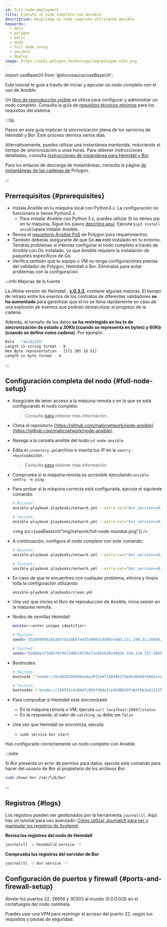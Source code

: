 ```yaml
---
id: full-node-deployment
title: Ejecuta un nodo completo con Ansible
description: Despliega un nodo completo utilizando Ansible
keywords:
  - docs
  - polygon
  - matic
  - node
  - full node setup
  - ansible
  - deploy
image: https://wiki.polygon.technology/img/polygon-wiki.png
---
```


import useBaseUrl from '@docusaurus/useBaseUrl';

Este tutorial te guía a través de iniciar y ejecutar un nodo completo con el uso de Ansible.

Un [libro de reproducción visible](https://docs.ansible.com/ansible/latest/user_guide/playbooks_intro.html) se utiliza para configurar y administrar un nodo completo. Consulta la guía de [requisitos técnicos mínimos](technical-requirements.md) para los requisitos del sistema.

:::tip

Pasos en esta guía implican la sincronización plena de los servicios de Heimdall y Bor. Este proceso demora varios días.

Alternativamente, puedes utilizar una instantánea mantenida, reduciendo el tiempo de sincronización a unas horas. Para obtener instrucciones detalladas, consulta [<ins>Instrucciones de instantánea para Heimdall y Bor</ins>](/docs/develop/network-details/snapshot-instructions-heimdall-bor).

Para los enlaces de descarga de instantáneas, consulta la página [<ins>de instantáneas de las cadenas de</ins>](https://snapshot.polygon.technology/) Polygon.

:::

## Prerrequisitos  {#prerequisites}

- Instala Ansible en tu máquina local con Python3.x. La configuración no funcionará si tienes Python2.x.
    - Para instalar Ansible con Python 3.x, puedes utilizar Si no tienes pip en tu máquina, Sigue los pasos [descritos aquí](https://pip.pypa.io/en/stable/). Ejecuta `pip3 install ansible`para instalar Ansible.
- Revisa el [repositorio Ansible PoS](https://github.com/maticnetwork/node-ansible#requirements) de Polygon para requerimientos.
- También deberás asegurarte de que Go **no** esté instalado en tu entorno. Tendrás problemas si intentas configurar el nodo completo a través de Ansible con Go instalado, ya que Ansible requiere la instalación de paquetes específicos de Go.
- Verifica también que tu equipo o VM no tenga configuraciones previas del validador de Polygon, Heimdall o Bor. Elimínalas para evitar problemas con la configuración.

:::info Mejoras de la fuente

La última versión de Heimdall , **[v.0.3.3](https://github.com/maticnetwork/heimdall/releases/tag/v0.3.3)**, contiene algunas mejoras. El tiempo de retraso entre los eventos de los contratos de diferentes validadores **se ha aumentado** para garantizar que el  no se llena rápidamente en caso de una explosión de eventos que podrían obstaculizar el progreso de la cadena.

Además, el tamaño de los datos **se ha restringido en los tx de sincronización de estado a 30Kb (cuando se representa en bytes) y 60Kb (cuando se define como cadena)**. Por ejemplo:

```bash
Data - "abcd1234"
Length in string format - 8
Hex Byte representation - [171 205 18 52]
Length in byte format - 4
```
:::

## Configuración completa del nodo {#full-node-setup}

- Asegúrate de tener acceso a la máquina remota o  en la que se está configurando el nodo completo.
  > Consulta   [para](https://github.com/maticnetwork/node-ansible#setup) obtener más información.
- Clona el repositorio [https://github.com/maticnetwork/node-ansible](https://github.com/maticnetwork/node-ansible).
- Navega a la carpeta ansible del nodo:`cd node-ansible`
- Edita el `inventory.yml`archivo e inserta tus IP en la `sentry->hosts`sección.
  > Consulta    [para](https://github.com/maticnetwork/node-ansible#inventory) obtener más información.
- Comprueba si la máquina remota es accesible ejecutando:`ansible sentry -m ping`
- Para probar si la máquina correcta está configurada, ejecuta el siguiente comando:

  ```bash
  # Mainnet:
  ansible-playbook playbooks/network.yml --extra-var="bor_version=v0.3.7 heimdall_version=v0.3.3 network=mainnet node_type=sentry" --list-hosts

  # Testnet:
  ansible-playbook playbooks/network.yml --extra-var="bor_version=v0.3.7 heimdall_version=v0.3.3 network=mumbai node_type=sentry" --list-hosts
  ```

  <img src={useBaseUrl("img/network/full-node-mumbai.png")} />

- A continuación, configura el nodo completo con este comando:

  ```bash
  # Mainnet:
  ansible-playbook playbooks/network.yml --extra-var="bor_version=v0.3.7 heimdall_version=v0.3.3 network=mainnet node_type=sentry"

  # Testnet:
  ansible-playbook playbooks/network.yml --extra-var="bor_version=v0.3.7 heimdall_version=v0.3.3 network=mumbai node_type=sentry"
  ```

- En caso de que te encuentres con cualquier problema, elimina y limpia toda la configuración utilizando:
  ```
  ansible-playbook playbooks/clean.yml
  ```

- Una vez que inicies el libro de reproducción de Ansible, inicia sesión en la máquina remota.

- Nodos de semillas Heimdall:

  ```bash
  moniker=<enter unique identifier>

  # Mainnet:
  seeds="d3a8990f61bb3657da1664fe437d4993c4599a7e@3.211.248.31:26656,d3d7d397339c9126235dfab11bf925e269776f4f@3.212.183.151:26656,68254d33685fad151e45bfe1ed33d538ba6ec8cb@3.93.224.197:26656,d26c54ebbf274896f12977bb13d83ac1237a8226@184.73.124.158:26656,f4f605d60b8ffaaf15240564e58a81103510631c@159.203.9.164:26656,4fb1bc820088764a564d4f66bba1963d47d82329@44.232.55.71:26656,2eadba4be3ce47ac8db0a3538cb923b57b41c927@35.199.4.13:26656,25f5f65a09c56e9f1d2d90618aa70cd358aa68da@35.230.116.151:26656,3b23b20017a6f348d329c102ddc0088f0a10a444@35.221.13.28:26656"

  # Testnet:
  seeds="b18bbe1f3d8576f4b73d9b18976e71c65e839149@34.226.134.117:26656,4cd60c1d76e44b05f7dfd8bab3f447b119e87042@54.147.31.250:26656,7a6c7b5d25b13ce3448b047dbebeb1a19cc2e092@18.213.200.99:26656"
  ```
- Bootnodes:

  ```bash
  # Mainnet:
  bootnode ["enode://0cb82b395094ee4a2915e9714894627de9ed8498fb881cec6db7c65e8b9a5bd7f2f25cc84e71e89d0947e51c76e85d0847de848c7782b13c0255247a6758178c@44.232.55.71:30303,enode://88116f4295f5a31538ae409e4d44ad40d22e44ee9342869e7d68bdec55b0f83c1530355ce8b41fbec0928a7d75a5745d528450d30aec92066ab6ba1ee351d710@159.203.9.164:30303","enode://4be7248c3a12c5f95d4ef5fff37f7c44ad1072fdb59701b2e5987c5f3846ef448ce7eabc941c5575b13db0fb016552c1fa5cca0dda1a8008cf6d63874c0f3eb7@3.93.224.197:30303","enode://32dd20eaf75513cf84ffc9940972ab17a62e88ea753b0780ea5eca9f40f9254064dacb99508337043d944c2a41b561a17deaad45c53ea0be02663e55e6a302b2@3.212.183.151:30303"]

  # Testnet:
  bootnodes ["enode://320553cda00dfc003f499a3ce9598029f364fbb3ed1222fdc20a94d97dcc4d8ba0cd0bfa996579dcc6d17a534741fb0a5da303a90579431259150de66b597251@54.147.31.250:30303","enode://f0f48a8781629f95ff02606081e6e43e4aebd503f3d07fc931fad7dd5ca1ba52bd849a6f6c3be0e375cf13c9ae04d859c4a9ae3546dc8ed4f10aa5dbb47d4998@34.226.134.117:30303"]
  ```

- Para comprobar si Heimdall está sincronizado
    - En la máquina remota o VM, ejecuta `curl localhost:26657/status`
    - En la respuesta, el valor de `catching_up` debe ser `false`

- Una vez que Heimdall se sincroniza, ejecuta
    - `sudo service bor start`

Has configurado correctamente un nodo completo con Ansible.

:::note

Si Bor presenta un error de permiso para datos, ejecuta este comando para hacer del usuario de Bor el propietario de los archivos Bor:

```bash
sudo chown bor /var/lib/bor
```

:::
## Registros {#logs}

Los registros pueden ser gestionados por la herramienta `journalctl`. Aquí hay un tutorial para uso avanzado: [Cómo utilizar Journalctl para ver y manipular los registros de Systemd](https://www.digitalocean.com/community/tutorials/how-to-use-journalctl-to-view-and-manipulate-systemd-logs).

**Revisa los registros del nodo de Heimdall**

```bash
journalctl -u heimdalld.service -f
```

**Comprueba los registros del servidor de Bor**

```bash
journalctl -u bor.service -f
```

## Configuración de puertos y firewall {#ports-and-firewall-setup}

Ábrele los puertos 22, 26656 y 30303 al mundo (0.0.0.0/0) en el cortafuegos del nodo centinela.

Puedes usar una VPN para restringir el acceso del puerto 22, según tus requisitos y pautas de seguridad.